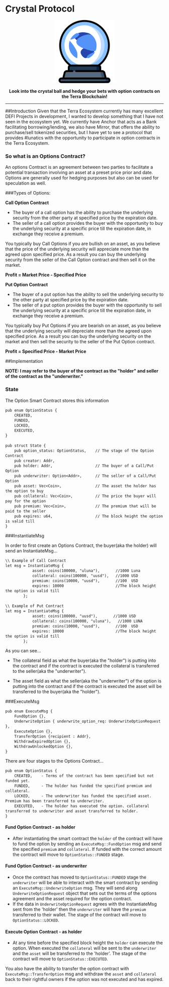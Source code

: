 # Crystal Protocol


<p align="center" >
<img src="./docs/logo.svg" alt="logo" width="200"/>
</p>

<p align="center" >
<b>Look into the crystal ball and hedge your bets with option contracts on the Terra Blockchain!</b>
</p>

---

<a name="intro"/>

##Introduction
Given that the Terra Ecosystem currently has many excellent DEFI Projects in development, I wanted to develop something that 
I have not seen in the ecosystem yet. We currently have Anchor that acts as a Bank facilitating borrowing/lending, we also 
have Mirror, that offers the ability to purchase/sell tokenized securities, but I have yet to see a protocol that provides #lunatics
with the opportunity to participate in option contracts in the Terra Ecosystem.


### So what is an Options Contract?
An options Contract is an agreement between two parties to facilitate a potential 
transaction involving an asset at a preset price prior and date. Options are generally used for hedging purposes but also can be used for
speculation as well. 


###Types of Options:

**Call Option Contract** 
- The buyer of a call option has the ability to purchase the underlying security from the other party at specified price by the expiration date.
- The seller of a call option provides the buyer with the opportunity to buy the underlying security at a specific price till the expiration date, in exchange they receive a premium.

You typically buy Call Options if you are bullish on an asset, as you believe that the price of the underlying security will appreciate more than the agreed upon specified price. As a result you can buy the
underlying security from the seller of the Call Option contract and then sell it on the market.

**Profit = Market Price - Specified Price**

**Put Option Contract** 
- The buyer of a put option has the ability to sell the underlying security to the other party at specified price by the expiration date.
- The seller of a put option provides the buyer with the opportunity to sell the underlying security at a specific price till the expiration date, in exchange they receive a premium.

You typically buy Put Options if you are bearish on an asset, as you believe that the underlying security will depreciate more than the agreed upon specified price. As a result you can buy the underlying
security on the market and then sell the security to the seller of the Put Option contract.

**Profit = Specified Price - Market Price**

<a name="implementation"/>

##Implementation

**NOTE: I may refer to the buyer of the contract as the "holder" and seller of the contract as the "underwriter."**

### State
The Option Smart Contract stores this information
```
pub enum OptionStatus {
    CREATED,       
    FUNDED,         
    LOCKED,
    EXECUTED,
}

pub struct State {
    pub option_status: OptionStatus,    // The stage of the Option Contract
    pub creator: Addr,              
    pub holder: Addr,                   // The buyer of a Call/Put Option
    pub underwriter: Option<Addr>,      // The seller of a Call/Put Option
    pub asset: Vec<Coin>,               // The asset the holder has the option to buy
    pub collateral: Vec<Coin>,          // The price the buyer will pay for the option
    pub premium: Vec<Coin>,             // The premium that will be paid to the seller
    pub expires: u64,                   // The block height the option is valid till
}
```

###InstantiateMsg

In order to first create an Options Contract, the buyer(aka the holder) will send an InstantiateMsg...
```
\\ Example of Call Contract
let msg = InstantiateMsg {
            asset: coins(100000, "uluna"),       //1000 Luna
            collateral: coins(100000, "uusd"),   //1000 USD
            premium: coins(10000, "uusd"),       //100  USD
            expires: 10000                       //The block height the option is valid till
        };
        
\\ Example of Put Contract
let msg = InstantiateMsg {
            asset: coins(100000, "uusd"),       //1000 USD
            collateral: coins(100000, "uluna"),   //1000 LUNA
            premium: coins(10000, "uusd"),       //100  USD
            expires: 10000                       //The block height the option is valid till
        };
```
As you can see...
* The collateral field as what the buyer(aka the "holder") is putting into the contract and if the
contract is executed the collateral is transferred to the seller(aka the "underwriter").

* The asset field as what the 
seller(aka the "underwriter") of the option is putting into the contract and if the contract is executed the asset will be 
transferred to the buyer(aka the "holder").

###ExecuteMsg

```
pub enum ExecuteMsg {
    FundOption {},
    UnderwriteOption { underwrite_option_req: UnderwriteOptionRequest },
    ExecuteOption {},
    TransferOption {recipient : Addr},
    WithdrawExpiredOption {},
    WithdrawUnlockedOption {},
}
```
There are four stages to the Options Contract...

```
pub enum OptionStatus {
    CREATED,    - Terms of the contract has been specified but not funded yet.
    FUNDED,     - The holder has funded the specified premium and collateral.
    LOCKED,     - The underwriter has funded the specified asset. Premium has been transferred to underwriter.
    EXECUTED,   - The holder has executed the option. collateral transferred to underwriter and asset transferred to holder.
}
```

#### Fund Option Contract - as holder
* After instantiating the smart contract the `holder` of the contract will have to fund the option by sending an `ExecuteMsg::FundOption` msg
and send the specified `premium` and `collateral`. If funded with the correct amount the contract will move to `OptionStatus::FUNDED` stage.

#### Fund Option Contract - as underwriter
* Once the contract has moved to `OptionStatus::FUNDED` stage the `underwriter` will be able to interact with the smart contract by
sending an `ExecuteMsg::UnderwriteOption` msg. They will send along `UnderwriteOptionRequest` object that sets out the terms of the options agreement and the asset
required for the option contract.
* If the data in `UnderwriteOptionRequest` agrees with the InstantiateMsg sent from the 'holder' then the `underwriter` will have the `premium` transferred
to their wallet. The stage of the contract will move to `OptionStatus::LOCKED`.

#### Execute Option Contract - as holder
* At any time before the specified block height the `holder` can execute the option. When executed the `collateral` will be sent to 
the `underwriter` and the `asset` will be transferred to the 'holder'. The stage of the contract will move to `OptionStatus::EXECUTED`.


You also have the ability to transfer the option contract with `ExecuteMsg::TransferOption` msg and withdraw the `asset` and `collateral`
back to their rightful owners if the option was not executed and has expired.
